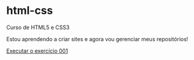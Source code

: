 # html-css
 Curso de HTML5 e CSS3

 Estou aprendendo a criar sites e agora vou gerenciar meus repositórios!

<a href="https://luizvitoralencarsoares.github.io/html-css/exercicios/ex001/index.html">Executar o exercício 001</a>